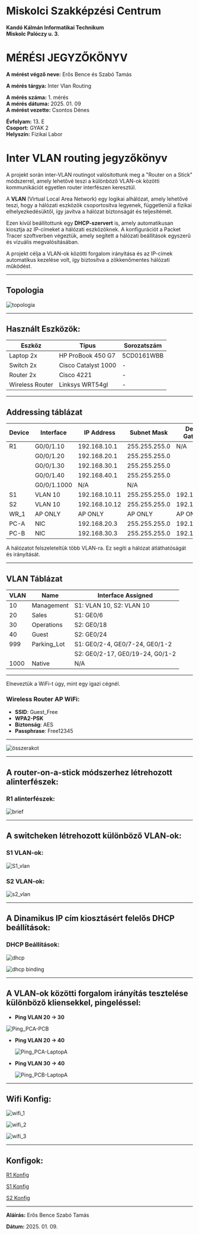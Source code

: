 # Miskolci Szakképzési Centrum  
**Kandó Kálmán Informatikai Technikum**  
**Miskolc Palóczy u. 3.**

# MÉRÉSI JEGYZŐKÖNYV

**A mérést végző neve:** Erős Bence és Szabó Tamás

**A mérés tárgya:** Inter Vlan Routing 

**A mérés száma:** 1. mérés  
**A mérés dátuma:** 2025. 01. 09  
**A mérést vezette:**  Csontos Dénes 

**Évfolyam:** 13. E  
**Csoport:** GYAK 2  
**Helyszín:** Fizikai Labor  

# Inter VLAN routing jegyzőkönyv


A projekt során inter-VLAN routingot valósítottunk meg a "Router on a Stick" módszerrel, amely lehetővé teszi a különböző VLAN-ok közötti kommunikációt egyetlen router interfészen keresztül.

A **VLAN** (Virtual Local Area Network) egy logikai alhálózat, amely lehetővé teszi, hogy a hálózati eszközök csoportosítva legyenek, függetlenül a fizikai elhelyezkedésüktől, így javítva a hálózat biztonságát és teljesítémét.

Ezen kívül beállítottunk egy **DHCP-szervert** is, amely automatikusan kiosztja az IP-címeket a hálózati eszközöknek. A konfigurációt a Packet Tracer szoftverben végeztük, amely segített a hálózati beállítások egyszerű és vizuális megvalósításában.

A projekt célja a VLAN-ok közötti forgalom irányítása és az IP-címek automatikus kezelése volt, így biztosítva a zökkenőmentes hálózati működést.

---

## Topologia

![topologia](https://github.com/user-attachments/assets/1c3f711c-80c1-4bec-bd94-c1a46fd2b336)

---

## Használt Eszközök:

| **Eszköz**           | **Típus**             | **Sorozatszám** |
|-----------------------|-----------------------|-----------------|
| Laptop 2x            | HP ProBook 450 G7    | 5CD0161WBB      |
| Switch 2x            | Cisco Catalyst 1000  | -               |
| Router 2x            | Cisco 4221           | -               |
| Wireless Router      | Linksys WRT54gl      | -               |

---

## Addressing táblázat

| **Device** | **Interface**  | **IP Address**   | **Subnet Mask**  | **Default Gateway** |
|------------|----------------|------------------|------------------|---------------------|
| R1         | G0/0/1.10      | 192.168.10.1     | 255.255.255.0    | N/A                 |
|            | G0/0/1.20      | 192.168.20.1     | 255.255.255.0    |                     |
|            | G0/0/1.30      | 192.168.30.1     | 255.255.255.0    |                     |
|            | G0/0/1.40      | 192.168.40.1     | 255.255.255.0    |                     |
|            | G0/0/1.1000    | N/A              | N/A              |                     |
| S1         | VLAN 10        | 192.168.10.11    | 255.255.255.0    | 192.168.10.1        |
| S2         | VLAN 10        | 192.168.10.12    | 255.255.255.0    | 192.168.10.1        |
| WR_1       | AP ONLY        | AP ONLY          | AP ONLY          | AP ONLY             |
| PC-A       | NIC            | 192.168.20.3     | 255.255.255.0    | 192.168.20.1        |
| PC-B       | NIC            | 192.168.30.3     | 255.255.255.0    | 192.168.30.1        |

A hálózatot felszeleteltük több VLAN-ra. Ez segíti a hálózat átláthatóságát és irányítását.

---

## VLAN Táblázat

| **VLAN** | **Name**       | **Interface Assigned**                   |
|----------|----------------|-----------------------------------------|
| 10       | Management     | S1: VLAN 10, S2: VLAN 10                |
| 20       | Sales          | S1: GE0/6                               |
| 30       | Operations     | S2: GE0/18                              |
| 40       | Guest          | S2: GE0/24                              |
| 999      | Parking_Lot    | S1: GE0/2-4, GE0/7-24, GE0/1-2          |
|          |                | S2: GE0/2-17, GE0/19-24, G0/1-2        |
| 1000     | Native         | N/A                                     |

---

Elneveztük a WiFi-t úgy, mint egy igazi cégnél.

### Wireless Router AP WiFi:

- **SSID**: Guest_Free  
- **WPA2-PSK**  
- **Biztonság**: AES  
- **Passphrase**: Free12345

---

![összerakot](https://github.com/user-attachments/assets/0c50995b-bc2c-49e9-90c2-7d105c850142)

---

## A router-on-a-stick módszerhez létrehozott alinterfészek:

### R1 alinterfészek:

![brief](https://github.com/user-attachments/assets/7d7f6975-4c50-4e97-8a85-214db57fe3f2)



---

## A switcheken létrehozott különböző VLAN-ok:

### S1 VLAN-ok:

![S1_vlan](https://github.com/user-attachments/assets/087ed9b9-8085-4ff6-a80b-5749736250d8)


### S2 VLAN-ok:

![s2_vlan](https://github.com/user-attachments/assets/32717b83-9215-44b4-8693-59de7b965924)



---

## A Dinamikus IP cím kiosztásért felelős DHCP beállítások:

### DHCP Beállítások:

![dhcp](https://github.com/user-attachments/assets/1cc0bcd8-f1b1-444c-922e-5a79e6fd31ed)

![dhcp binding](https://github.com/user-attachments/assets/a7e8bb45-029e-4682-a65a-8100afdd62eb)


---

## A VLAN-ok közötti forgalom irányítás tesztelése különböző kliensekkel, pingeléssel:

- **Ping VLAN 20 → 30**
  
 ![Ping_PCA-PCB](https://github.com/user-attachments/assets/41b15034-1f88-4854-8d06-90e75987fd91)

- **Ping VLAN 20 → 40**
  
  ![Ping_PCA-LaptopA](https://github.com/user-attachments/assets/26ae9c4f-59cd-47f3-9162-812085b6b76c)

- **Ping VLAN 30 → 40**
  
  ![Ping_PCB-LaptopA](https://github.com/user-attachments/assets/61431883-4132-4a43-9972-1aed9976e942)

---

## Wifi Konfig:

![wifi_1](https://github.com/user-attachments/assets/1b1277b3-b0f2-4b5a-868c-3484a7c79b8c)

![wifi_2](https://github.com/user-attachments/assets/80f46a56-93d4-4b29-a9df-1239bbf1eb72)

![wifi_3](https://github.com/user-attachments/assets/43be472a-e6f6-413e-8629-4e2185765fdc)

---

## Konfigok:

[R1 Konfig](https://github.com/user-attachments/files/18359510/R1.txt)

[S1 Konfig](https://github.com/user-attachments/files/18359515/S1.txt)

[S2 Konfig](https://github.com/user-attachments/files/18359516/S2.txt)


---
 
**Aláírás:** Erős Bence Szabó Tamás

**Dátum:** 2025. 01. 09.
